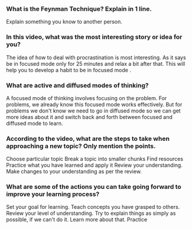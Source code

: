 ### What is the Feynman Technique? Explain in 1 line.
Explain something you know to another person. 

### In this video, what was the most interesting story or idea for you?
The idea of how to deal with procrastination is most interesting. As it says be in focused mode only for 25 minutes and relax a bit after that.  This will help you to develop a habit to be in focused mode .

### What are active and diffused modes of thinking?
A focused mode of thinking involves focusing on the problem. For problems, we already know this focused mode works effectively. But for problems we don't know we need to go in diffused mode so we can get more ideas about it and switch back and forth between focused and diffused mode to learn.

### According to the video, what are the steps to take when approaching a new topic? Only mention the points.
Choose particular topic 
Break a topic into smaller chunks 
Find resources 
Practice what you have learned and apply it 
Review your understanding. Make changes to your understanding as per the review.

### What are some of the actions you can take going forward to improve your learning process?
Set your goal for learning. 
Teach concepts you have grasped to others. 
Review your level of understanding.
Try to explain things as simply as possible, if we can't do it. Learn more about that.
Practice 
